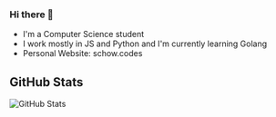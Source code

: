 ### Hi there 👋

- I'm a Computer Science student
- I work mostly in JS and Python and I'm currently learning Golang
- Personal Website: schow.codes

<h2>GitHub Stats</h2>
<p><img src="https://github-readme-stats.vercel.app/api?username=Schow94&amp;show_icons=true" alt="GitHub Stats"></p>

<!--
**Schow94/Schow94** is a ✨ _special_ ✨ repository because its `README.md` (this file) appears on your GitHub profile.

Here are some ideas to get you started:

- 🔭 I’m currently working on ...
- 🌱 I’m currently learning ...
- 👯 I’m looking to collaborate on ...
- 🤔 I’m looking for help with ...
- 💬 Ask me about ...
- 📫 How to reach me: ...
- 😄 Pronouns: ...
- ⚡ Fun fact: ...
-->
